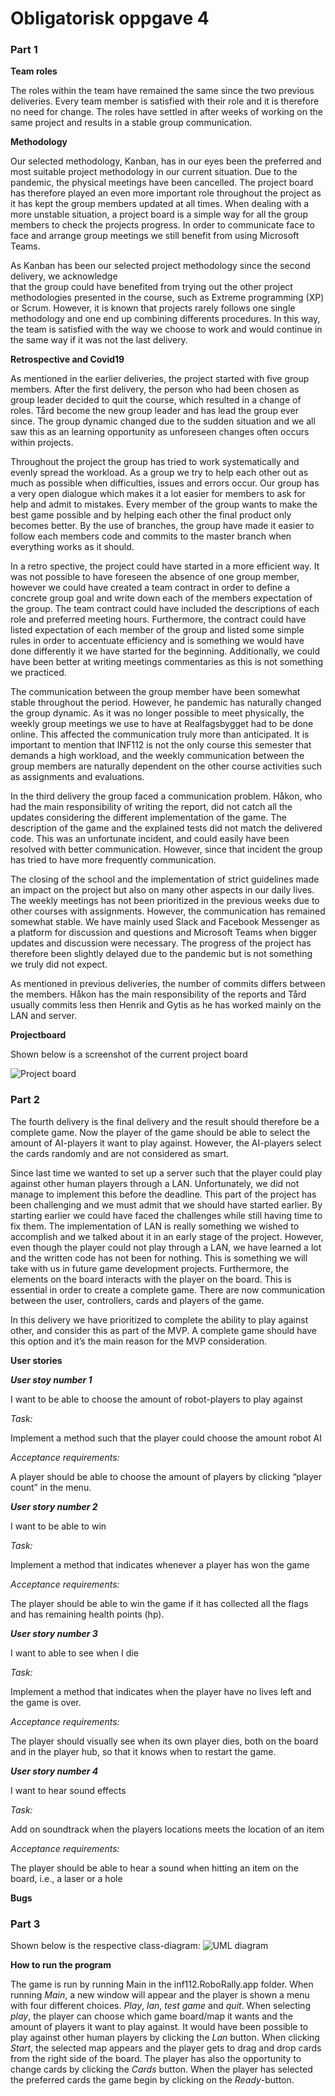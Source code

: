 # Obligatorisk oppgave 4

### Part 1
**Team roles**

The roles within the team have remained the same since the two previous deliveries. 
Every team member is satisfied with their role and it is therefore no need for change. 
The roles have settled in after weeks of working on the same project and results in a stable 
group communication.

**Methodology**

Our selected methodology, Kanban, has in our eyes been the preferred and most suitable project 
methodology in our current situation. Due to the pandemic, the physical meetings have been cancelled. 
The project board has therefore played an even more important role throughout the project as it has 
kept the group members updated at all times. When dealing with a more unstable situation, a project 
board is a simple way for all the group members to check the projects progress. In order to communicate 
face to face and arrange group meetings we still benefit from using Microsoft Teams. 

As Kanban has been our selected project methodology since the second delivery, we acknowledge  
that the group could have benefited from trying out the other project methodologies presented in 
the course, such as Extreme programming (XP) or Scrum. However, it is known that projects rarely 
follows one single methodology and one end up combining differents procedures. In this way, the 
team is satisfied with the way we choose to work and would continue in the same way if it was not 
the last delivery. 

**Retrospective and Covid19**

As mentioned in the earlier deliveries, the project started with five group members. 
After the first delivery, the person who had been chosen as group leader decided to quit 
the course, which resulted in a change of roles. Tård become the new group leader and has 
lead the group ever since. The group dynamic changed due to the sudden situation and we all 
saw this as an learning opportunity as unforeseen changes often occurs within projects. 

Throughout the project the group has tried to work systematically and evenly spread the workload. 
As a group we try to help each other out as much as possible when difficulties, issues and errors 
occur. Our group has a very open dialogue which makes it a lot easier for members to ask for help 
and admit to mistakes. Every member of the group wants to make the best game possible and by helping
 each other the final product only becomes better. By the use of branches, the group have made it 
 easier to follow each members code and commits to the master branch when everything works as it should.
 
In a retro spective, the project could have started in a more efficient way. It was not possible to 
have foreseen the absence of one group member, however we could have created a team contract in order
 to define a concrete group goal and write down each of the members expectation of the group. The team
  contract could have included the descriptions of each role and preferred meeting hours. Furthermore,
   the contract could have listed expectation of each member of the group and listed some simple rules
    in order to accentuate efficiency and is something we would have done differently it we have started
     for the beginning. Additionally, we could have been better at writing meetings commentaries as this
      is not something we practiced.   

The communication between the group member have been somewhat stable throughout the period. However, 
he pandemic has naturally changed the group dynamic. As it was no longer possible to meet physically, 
the weekly group meetings we use to have at Realfagsbygget had to be done online. This affected the 
communication truly more than anticipated. It is important to mention that INF112 is not the only course 
this semester that demands a high workload, and the weekly communication between the group members are 
naturally dependent on the other course activities such as assignments and evaluations. 

In the third delivery the group faced a communication problem. Håkon, who had the main responsibility of 
writing the report, did not catch all the updates considering the different implementation of the game. 
The description of the game and the explained tests did not match the delivered code. This was an 
unfortunate incident, and could easily have been resolved with better communication. However, since 
that incident the group has tried to have more frequently communication.

The closing of the school and the implementation of strict guidelines made an impact on the project 
but also on many other aspects in our daily lives. The weekly meetings has not been prioritized in
 the previous weeks due to other courses with assignments. However, the communication has remained 
 somewhat stable. We have mainly used Slack and Facebook Messenger as a platform for discussion and 
 questions and Microsoft Teams when bigger updates and discussion were necessary. The progress of the 
 project has therefore been slightly delayed due to the pandemic but is not something we truly did not expect. 
 
As mentioned in previous deliveries, the number of commits differs between the members. Håkon has the main 
responsibility of the reports and Tård usually commits less then Henrik and Gytis as he has worked mainly
 on the LAN and server. 
 
**Projectboard**

Shown below is a screenshot of the current project board

![Project board](https://github.com/inf112-v20/DVD-Project-Blue/blob/master/deliverables/UML/ProjectBoardOblig4.PNG?raw=true)

### Part 2
The fourth delivery is the final delivery and the result should therefore be a complete game. Now the player 
of the game should be able to select the amount of AI-players it want to play against. However, the AI-players 
select the cards randomly and are not considered as smart.

Since last time we wanted to set up a server such that the player could play against other human players 
through a LAN. Unfortunately, we did not manage to implement this before the deadline. This part of the 
project has been challenging and we must admit that we should have started earlier. By starting earlier we 
could have faced the challenges while still having time to fix them. The implementation of LAN is really 
something we wished to accomplish and we talked about it in an early stage of the project. However,  even 
though the player could not play through a LAN, we have learned a lot and the written code has not been for 
nothing. This is something we will take with us in future game development projects. Furthermore, the elements 
on the board interacts with the player on the board. This is essential in order to create a complete game. There
 are now communication between the user, controllers, cards and players of the game. 
 
 In this delivery we have prioritized to complete the ability to play against other, and consider this as part 
 of the MVP. A complete game should have this option and it’s the main reason for the MVP consideration.
 
 **User stories**
 
 **_User stoy number 1_**
 
 I want to be able to choose the amount of robot-players to play against
 
 _Task:_
 
 Implement a method such that the player could choose the amount robot AI
 
 _Acceptance requirements:_
 
 A player should be able to choose the amount of players by clicking “player count” in the menu. 
 
 **_User story number 2_**
 
  I want to be able to win
  
 _Task:_
 
  Implement a method that indicates whenever a player has won the game
  
 _Acceptance requirements:_
 
 The player should be able to win the game if it has collected all the flags and has remaining health points (hp). 
 
 **_User story number 3_**
 
 I want to able to see when I die
 
 _Task:_
 
 Implement a method that indicates when the player have no lives left and the game is over.
 
 _Acceptance requirements:_
 
 The player should visually see when its own player dies, both on the board and in the player hub, 
 so that it knows when to restart the game.
 
 **_User story number 4_**
 
  I want to hear sound effects
  
 _Task:_
 
 Add on soundtrack when the players locations meets the location of an item
 
 _Acceptance requirements:_
 
 The player should be able to hear a sound when hitting an item on the board, i.e., a laser or a hole 
 
 **Bugs**
 
 ### Part 3
 
 Shown below is the respective class-diagram:
![UML diagram](https://github.com/inf112-v20/DVD-Project-Blue/blob/master/deliverables/UML/ObligatoriskOppgave4UML.png?raw=true)
 
 **How to run the program**
 
 The game is run by running Main in the inf112.RoboRally.app folder. When running _Main_, 
 a new window will appear and the player is shown a menu with four different choices. 
 _Play_, _lan_, _test game_ and _quit_. When selecting _play_, the player can choose which game 
 board/map it wants and the amount of players it want to play against. It would have 
 been possible to play against other human players by clicking the _Lan_ button. When 
 clicking _Start_, the selected map appears and the player gets to drag and drop cards 
 from the right side of the board. The player has also the opportunity to change cards 
 by clicking the _Cards_ button. When the player has selected the preferred cards the game
  begin by clicking on the _Ready_-button. 
  
